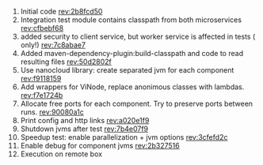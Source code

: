 1) Initial
   code [rev:2b8fcd50](https://github.com/Fuud/integration-tests-article/commit/2b8fcd509151ebc83c24d2b4e9fd0b665eb82ded)
2) Integration test module contains classpath from both
   microservices [rev:cfbebf68](https://github.com/Fuud/integration-tests-article/commit/cfbebf68c0876dc2bfaaca8cb3074d7c6275d414)
3) added security to client service, but worker service is affected in tests (
   only!) [rev:7c8abae7](https://github.com/Fuud/integration-tests-article/commit/7c8abae738f827b7601bc42704c3c1e657ae09fb)
4) Added maven-dependency-plugin:build-classpath and code to read resulting
   files [rev:50d2802f](https://github.com/Fuud/integration-tests-article/commit/50d2802f9f4cbf710beb65fbd87850139b3131d6)
5) Use nanocloud library: create separated jvm for each
   component [rev:f9118159](https://github.com/Fuud/integration-tests-article/commit/f9118159e514d15b9897104ec7b47e69b9e0c63d)
6) Add wrappers for ViNode, replace anonimous classes with
   lambdas. [rev:f7e1724b](https://github.com/Fuud/integration-tests-article/commit/f7e1724b9e8c35d976c8912c07444f1228af16b5)
7) Allocate free ports for each component. Try to preserve ports between
   runs. [rev:90080a1c](https://github.com/Fuud/integration-tests-article/commit/90080a1c51519a0bbf2126dda1b01fc69730db99)
8) Print config and http
   links [rev:a020e1f9](https://github.com/Fuud/integration-tests-article/commit/a020e1f92ea9e6fdce97671a598b3ecd32ffa93b)
9) Shutdown jvms after
   test [rev:7b4e07f9](https://github.com/Fuud/integration-tests-article/commit/7b4e07f9f78a290adc1ffc64cfd4c953780e20c3)
10) Speedup test: enable parallelization + jvm
    options [rev:3cfefd2c](https://github.com/Fuud/integration-tests-article/commit/3cfefd2cebc9c9a75d93c15fcfe5d0671756340c)
11) Enable debug for component
    jvms [rev:2b327516](https://github.com/Fuud/integration-tests-article/commit/2b3275160afa6da7928ff6bc8efaa2b458fc600c)
12) Execution on remote box